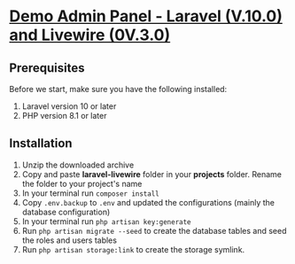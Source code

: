# [Demo Admin Panel - Laravel (V.10.0) and Livewire (0V.3.0)](https://github.com/rathodsanjay141/laravel-livewire)
 
## Prerequisites

Before we start, make sure you have the following installed:

1. Laravel version 10 or later
2. PHP version 8.1 or later


## Installation

1. Unzip the downloaded archive
2. Copy and paste **laravel-livewire** folder in your **projects** folder. Rename the folder to your project's name
3. In your terminal run `composer install`
4. Copy `.env.backup` to `.env` and updated the configurations (mainly the database configuration)
5. In your terminal run `php artisan key:generate`
6. Run `php artisan migrate --seed` to create the database tables and seed the roles and users tables
7. Run `php artisan storage:link` to create the storage symlink.

